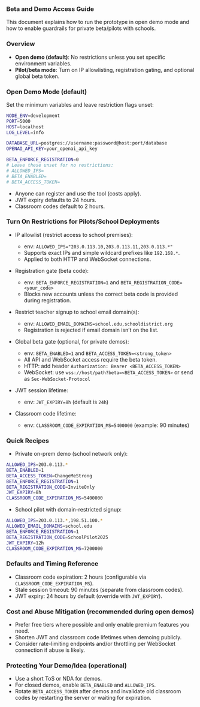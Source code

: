### Beta and Demo Access Guide

This document explains how to run the prototype in open demo mode and how to enable guardrails for private beta/pilots with schools.

### Overview

- **Open demo (default)**: No restrictions unless you set specific environment variables.
- **Pilot/beta mode**: Turn on IP allowlisting, registration gating, and optional global beta token.

### Open Demo Mode (default)

Set the minimum variables and leave restriction flags unset:

```bash
NODE_ENV=development
PORT=5000
HOST=localhost
LOG_LEVEL=info

DATABASE_URL=postgres://username:password@host:port/database
OPENAI_API_KEY=your_openai_api_key

BETA_ENFORCE_REGISTRATION=0
# Leave these unset for no restrictions:
# ALLOWED_IPS=
# BETA_ENABLED=
# BETA_ACCESS_TOKEN=
```

- Anyone can register and use the tool (costs apply).
- JWT expiry defaults to 24 hours.
- Classroom codes default to 2 hours.

### Turn On Restrictions for Pilots/School Deployments

- IP allowlist (restrict access to school premises):
  - env: `ALLOWED_IPS="203.0.113.10,203.0.113.11,203.0.113.*"`
  - Supports exact IPs and simple wildcard prefixes like `192.168.*`.
  - Applied to both HTTP and WebSocket connections.

- Registration gate (beta code):
  - env: `BETA_ENFORCE_REGISTRATION=1` and `BETA_REGISTRATION_CODE=<your_code>`
  - Blocks new accounts unless the correct beta code is provided during registration.

- Restrict teacher signup to school email domain(s):
  - env: `ALLOWED_EMAIL_DOMAINS=school.edu,schooldistrict.org`
  - Registration is rejected if email domain isn’t on the list.

- Global beta gate (optional, for private demos):
  - env: `BETA_ENABLED=1` and `BETA_ACCESS_TOKEN=<strong_token>`
  - All API and WebSocket access require the beta token.
  - HTTP: add header `Authorization: Bearer <BETA_ACCESS_TOKEN>`
  - WebSocket: use `wss://host/path?beta=<BETA_ACCESS_TOKEN>` or send as `Sec-WebSocket-Protocol`

- JWT session lifetime:
  - env: `JWT_EXPIRY=8h` (default is `24h`)

- Classroom code lifetime:
  - env: `CLASSROOM_CODE_EXPIRATION_MS=5400000` (example: 90 minutes)

### Quick Recipes

- Private on-prem demo (school network only):
```bash
ALLOWED_IPS=203.0.113.*
BETA_ENABLED=1
BETA_ACCESS_TOKEN=ChangeMeStrong
BETA_ENFORCE_REGISTRATION=1
BETA_REGISTRATION_CODE=InviteOnly
JWT_EXPIRY=8h
CLASSROOM_CODE_EXPIRATION_MS=5400000
```

- School pilot with domain-restricted signup:
```bash
ALLOWED_IPS=203.0.113.*,198.51.100.*
ALLOWED_EMAIL_DOMAINS=school.edu
BETA_ENFORCE_REGISTRATION=1
BETA_REGISTRATION_CODE=SchoolPilot2025
JWT_EXPIRY=12h
CLASSROOM_CODE_EXPIRATION_MS=7200000
```

### Defaults and Timing Reference

- Classroom code expiration: 2 hours (configurable via `CLASSROOM_CODE_EXPIRATION_MS`).
- Stale session timeout: 90 minutes (separate from classroom codes).
- JWT expiry: 24 hours by default (override with `JWT_EXPIRY`).

### Cost and Abuse Mitigation (recommended during open demos)

- Prefer free tiers where possible and only enable premium features you need.
- Shorten JWT and classroom code lifetimes when demoing publicly.
- Consider rate-limiting endpoints and/or throttling per WebSocket connection if abuse is likely.

### Protecting Your Demo/Idea (operational)

- Use a short ToS or NDA for demos.
- For closed demos, enable `BETA_ENABLED` and `ALLOWED_IPS`.
- Rotate `BETA_ACCESS_TOKEN` after demos and invalidate old classroom codes by restarting the server or waiting for expiration.


